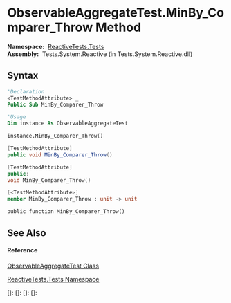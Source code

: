 # ObservableAggregateTest.MinBy\_Comparer\_Throw Method

**Namespace:**  [ReactiveTests.Tests](ReactiveTests.Tests\ReactiveTests.Tests.md)  
**Assembly:**  Tests.System.Reactive (in Tests.System.Reactive.dll)

## Syntax

```vb
'Declaration
<TestMethodAttribute> _
Public Sub MinBy_Comparer_Throw
```

```vb
'Usage
Dim instance As ObservableAggregateTest

instance.MinBy_Comparer_Throw()
```

```csharp
[TestMethodAttribute]
public void MinBy_Comparer_Throw()
```

```c++
[TestMethodAttribute]
public:
void MinBy_Comparer_Throw()
```

```fsharp
[<TestMethodAttribute>]
member MinBy_Comparer_Throw : unit -> unit 
```

```jscript
public function MinBy_Comparer_Throw()
```

## See Also

#### Reference

[ObservableAggregateTest Class](ObservableAggregateTest\ObservableAggregateTest.md)

[ReactiveTests.Tests Namespace](ReactiveTests.Tests\ReactiveTests.Tests.md)

[]: 
[]: 
[]: 
[]: 
